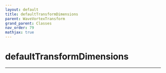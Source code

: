 ```yaml
---
layout: default
title: defaultTransformDimensions
parent: WaveVortexTransform
grand_parent: Classes
nav_order: 79
mathjax: true
---
```


#  defaultTransformDimensions




---

